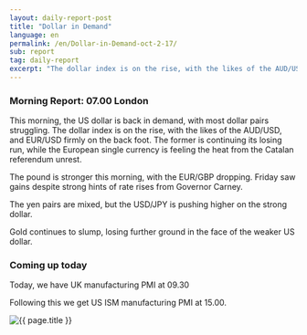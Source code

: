 ```yaml
---
layout: daily-report-post
title: "Dollar in Demand"
language: en
permalink: /en/Dollar-in-Demand-oct-2-17/
sub: report
tag: daily-report
excerpt: "The dollar index is on the rise, with the likes of the AUD/USD, and EUR/USD firmly on the back foot."
---
```

### Morning Report: 07.00 London

This morning, the US dollar is back in demand, with most dollar pairs struggling. The dollar index is on the rise, with the likes of the AUD/USD, and EUR/USD firmly on the back foot. The former is continuing its losing run, while the European single currency is feeling the heat from the Catalan referendum unrest. 

The pound is stronger this morning, with the EUR/GBP dropping. Friday saw gains despite strong hints of rate rises from Governor Carney. 

The yen pairs are mixed, but the USD/JPY is pushing higher on the strong dollar. 

Gold continues to slump, losing further ground in the face of the weaker US dollar. 

### Coming up today 

Today, we have UK manufacturing PMI at 09.30

Following this we get US ISM manufacturing PMI at 15.00.

<p><img src="{{ "/assets/images/daily-report/2017-10-02_06-28-11.jpg" | relative_url }}" alt="{{ page.title }}" title="{{ page.title }}"></p>